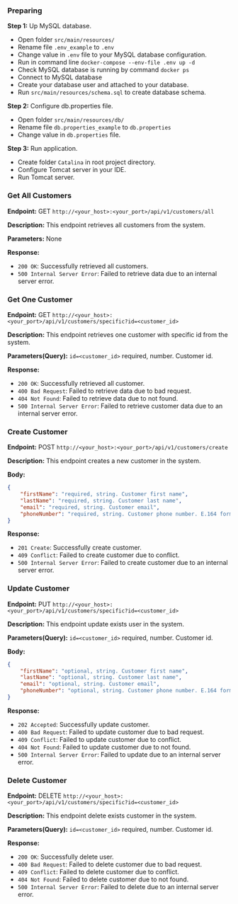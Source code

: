 ### Preparing

**Step 1:** Up MySQL database.
 - Open folder `src/main/resources/`
 - Rename file `.env_example` to `.env`
 - Change value in `.env` file to your MySQL database configuration.
 - Run in command line `docker-compose --env-file .env up -d`
 - Check MySQL database is running by command `docker ps`
 - Connect to MySQL database 
 - Create your database user and attached to your database.
 - Run `src/main/resources/schema.sql` to create database schema.

**Step 2:** Configure db.properties file.
 - Open folder `src/main/resources/db/`
 - Rename file `db.properties_example` to `db.properties`
 - Change value in `db.properties` file.

**Step 3:** Run application.
 - Create folder `Catalina` in root project directory.
 - Configure Tomcat server in your IDE.
 - Run Tomcat server.

### Get All Customers

**Endpoint:** GET `http://<your_host>:<your_port>/api/v1/customers/all`

**Description:**
This endpoint retrieves all customers from the system.

**Parameters:**
None

**Response:**
- `200 OK`: Successfully retrieved all customers.
- `500 Internal Server Error`: Failed to retrieve data due to an internal server error.

### Get One Customer

**Endpoint:** GET `http://<your_host>:<your_port>/api/v1/customers/specific?id=<customer_id>`

**Description:**
This endpoint retrieves one customer with specific id from the system.

**Parameters(Query):**
`id=<customer_id>` required, number. Customer id.

**Response:**
- `200 OK`: Successfully retrieved all customer.
- `400 Bad Request`: Failed to retrieve data due to bad request.
- `404 Not Found`: Failed to retrieve data due to not found.
- `500 Internal Server Error`: Failed to retrieve customer data due to an internal server error.

### Create Customer

**Endpoint:** POST `http://<your_host>:<your_port>/api/v1/customers/create`

**Description:**
This endpoint creates a new customer in the system.

**Body:**
```json
{
    "firstName": "required, string. Customer first name",
    "lastName": "required, string. Customer last name",
    "email": "required, string. Customer email",
    "phoneNumber": "required, string. Customer phone number. E.164 format"
}
```

**Response:**
- `201 Create`: Successfully create customer.
- `409 Conflict`: Failed to create customer due to conflict.
- `500 Internal Server Error`: Failed to create customer due to an internal server error.

### Update Customer

**Endpoint:** PUT `http://<your_host>:<your_port>/api/v1/customers/specific?id=<customer_id>`

**Description:**
This endpoint update exists user in the system.

**Parameters(Query):**
`id=<customer_id>` required, number. Customer id.

**Body:**
```json
{
    "firstName": "optional, string. Customer first name",
    "lastName": "optional, string. Customer last name",
    "email": "optional, string. Customer email",
    "phoneNumber": "optional, string. Customer phone number. E.164 format"
}
```

**Response:**
- `202 Accepted`: Successfully update customer.
- `400 Bad Request`: Failed to update customer due to bad request.
- `409 Conflict`: Failed to update customer due to conflict.
- `404 Not Found`: Failed to update customer due to not found.
- `500 Internal Server Error`: Failed to update due to an internal server error.

### Delete Customer

**Endpoint:** DELETE `http://<your_host>:<your_port>/api/v1/customers/specific?id=<customer_id>`

**Description:**
This endpoint delete exists customer in the system.

**Parameters(Query):**
`id=<customer_id>` required, number. Customer id.

**Response:**
- `200 OK`: Successfully delete user.
- `400 Bad Request`: Failed to delete customer due to bad request.
- `409 Conflict`: Failed to delete customer due to conflict.
- `404 Not Found`: Failed to delete customer due to not found.
- `500 Internal Server Error`: Failed to delete due to an internal server error.